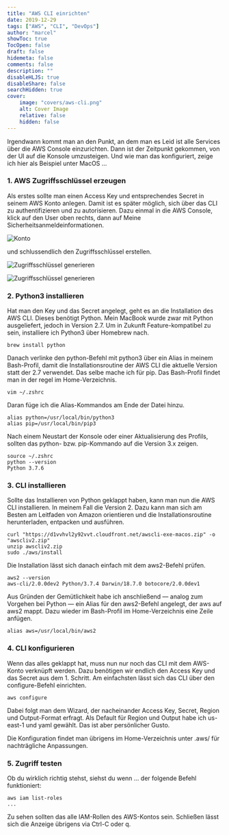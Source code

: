 ```yaml
---
title: "AWS CLI einrichten"
date: 2019-12-29
tags: ["AWS", "CLI", "DevOps"]
author: "marcel"
showToc: true
TocOpen: false
draft: false
hidemeta: false
comments: false
description: ""
disableHLJS: true
disableShare: false
searchHidden: true
cover:
    image: "covers/aws-cli.png"
    alt: Cover Image
    relative: false
    hidden: false
---
```


Irgendwann kommt man an den Punkt, an dem man es Leid ist alle Services über die AWS Console einzurichten. 
Dann ist der Zeitpunkt gekommen, von der UI auf die Konsole umzusteigen. 
Und wie man das konfiguriert, zeige ich hier als Beispiel unter MacOS ...

### 1. AWS Zugriffsschlüssel erzeugen

Als erstes sollte man einen Access Key und entsprechendes Secret in seinem AWS Konto anlegen. 
Damit ist es später möglich, sich über das CLI zu authentifizieren und zu autorisieren. 
Dazu einmal in die AWS Console, klick auf den User oben rechts, dann auf Meine Sicherheitsanmeldeinformationen.

![Konto](../../posts/2019-12-29/aws-1.png)

und schlussendlich den Zugriffsschlüssel erstellen.

![Zugriffsschlüssel generieren](../../posts/2019-12-29/aws-2.png)

![Zugriffsschlüssel generieren](../../posts/2019-12-29/aws-3.png)

### 2. Python3 installieren

Hat man den Key und das Secret angelegt, geht es an die Installation des AWS CLI. 
Dieses benötigt Python. Mein MacBook wurde zwar mit Python ausgeliefert, jedoch in Version 2.7. 
Um in Zukunft Feature-kompatibel zu sein, installiere ich Python3 über Homebrew nach.

````shell
brew install python
````

Danach verlinke den python-Befehl mit python3 über ein Alias in meinem Bash-Profil, 
damit die Installationsroutine der AWS CLI die aktuelle Version statt der 2.7 verwendet. 
Das selbe mache ich für pip. Das Bash-Profil findet man in der regel im Home-Verzeichnis.

````shell
vim ~/.zshrc
````

Daran füge ich die Alias-Kommandos am Ende der Datei hinzu.

````shell
alias python=/usr/local/bin/python3
alias pip=/usr/local/bin/pip3
````

Nach einem Neustart der Konsole oder einer Aktualisierung des Profils, 
sollten das python- bzw. pip-Kommando auf die Version 3.x zeigen.

````shell
source ~/.zshrc
python --version
Python 3.7.6
````

### 3. CLI installieren

Sollte das Installieren von Python geklappt haben, kann man nun die AWS CLI installieren. In meinem Fall die Version 2. 
Dazu kann man sich am Besten am Leitfaden von Amazon orientieren und die Installationsroutine herunterladen, 
entpacken und ausführen.

````shell
curl "https://d1vvhvl2y92vvt.cloudfront.net/awscli-exe-macos.zip" -o "awscliv2.zip"
unzip awscliv2.zip
sudo ./aws/install
````

Die Installation lässt sich danach einfach mit dem aws2-Befehl prüfen.

````shell
aws2 --version
aws-cli/2.0.0dev2 Python/3.7.4 Darwin/18.7.0 botocore/2.0.0dev1
````

Aus Gründen der Gemütlichkeit habe ich anschließend — analog zum Vorgehen bei Python — ein Alias für den aws2-Befehl angelegt, 
der aws auf aws2 mappt. Dazu wieder im Bash-Profil im Home-Verzeichnis eine Zeile anfügen.

````shell
alias aws=/usr/local/bin/aws2
````

### 4. CLI konfigurieren

Wenn das alles geklappt hat, muss nun nur noch das CLI mit dem AWS-Konto verknüpft werden. 
Dazu benötigen wir endlich den Access Key und das Secret aus dem 1. Schritt. 
Am einfachsten lässt sich das CLI über den configure-Befehl einrichten.

`````shell
aws configure
`````

Dabei folgt man dem Wizard, der nacheinander Access Key, Secret, Region und Output-Format erfragt. 
Als Default für Region und Output habe ich us-east-1 und yaml gewählt. Das ist aber persönlicher Gusto.

Die Konfiguration findet man übrigens im Home-Verzeichnis unter .aws/ für nachträgliche Anpassungen.

### 5. Zugriff testen

Ob du wirklich richtig stehst, siehst du wenn … der folgende Befehl funktioniert:

````shell
aws iam list-roles
...
````

Zu sehen sollten das alle IAM-Rollen des AWS-Kontos sein. 
Schließen lässt sich die Anzeige übrigens via Ctrl-C oder q.